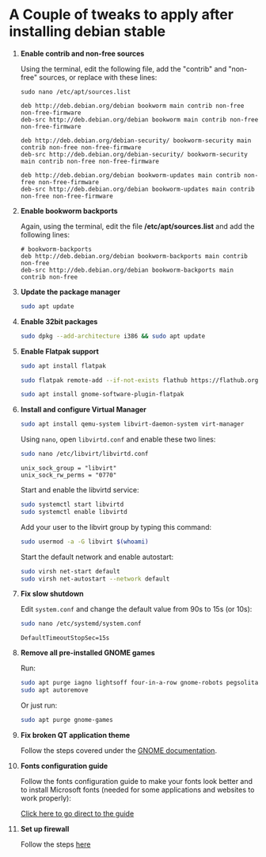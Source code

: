 # A Couple of tweaks to apply after installing debian stable

1. **Enable contrib and non-free sources**

    Using the terminal, edit the following file, add the "contrib" and "non-free" sources, or replace with these lines:

    ```plaintext
    sudo nano /etc/apt/sources.list
    ```

    ```plaintext
    deb http://deb.debian.org/debian bookworm main contrib non-free non-free-firmware
    deb-src http://deb.debian.org/debian bookworm main contrib non-free non-free-firmware

    deb http://deb.debian.org/debian-security/ bookworm-security main contrib non-free non-free-firmware
    deb-src http://deb.debian.org/debian-security/ bookworm-security main contrib non-free non-free-firmware

    deb http://deb.debian.org/debian bookworm-updates main contrib non-free non-free-firmware
    deb-src http://deb.debian.org/debian bookworm-updates main contrib non-free non-free-firmware
    ```

2. **Enable bookworm backports**

    Again, using the terminal, edit the file **/etc/apt/sources.list** and add the following lines:

    ```plaintext
    # bookworm-backports
    deb http://deb.debian.org/debian bookworm-backports main contrib non-free
    deb-src http://deb.debian.org/debian bookworm-backports main contrib non-free
    ```

3. **Update the package manager**

    ```bash
    sudo apt update
    ```

4. **Enable 32bit packages**

    ```bash
    sudo dpkg --add-architecture i386 && sudo apt update
    ```

5. **Enable Flatpak support**

    ```bash
    sudo apt install flatpak
    ```
    ```bash
    sudo flatpak remote-add --if-not-exists flathub https://flathub.org/repo/flathub.flatpakrepo
    ```
    ```bash
    sudo apt install gnome-software-plugin-flatpak
    ```

6. **Install and configure Virtual Manager**

    ```bash
    sudo apt install qemu-system libvirt-daemon-system virt-manager
    ```

    Using `nano`, open `libvirtd.conf` and enable these two lines:

    ```bash
    sudo nano /etc/libvirt/libvirtd.conf
    ```

    ```plaintext
    unix_sock_group = "libvirt"
    unix_sock_rw_perms = "0770"
    ```

    Start and enable the libvirtd service:

    ```bash
    sudo systemctl start libvirtd
    sudo systemctl enable libvirtd
    ```

    Add your user to the libvirt group by typing this command:

    ```bash
    sudo usermod -a -G libvirt $(whoami)
    ```

    Start the default network and enable autostart:

    ```bash
    sudo virsh net-start default
    sudo virsh net-autostart --network default
    ```

7. **Fix slow shutdown**

    Edit `system.conf` and change the default value from 90s to 15s (or 10s):

    ```bash
    sudo nano /etc/systemd/system.conf
    ```
    ```plaintext
    DefaultTimeoutStopSec=15s
     ```

8. **Remove all pre-installed GNOME games**

    Run:

    ```bash
    sudo apt purge iagno lightsoff four-in-a-row gnome-robots pegsolitaire gnome-2048 hitori gnome-klotski gnome-mines gnome-mahjongg gnome-sudoku quadrapassel swell-foop gnome-tetravex gnome-taquin aisleriot gnome-chess five-or-more gnome-nibbles tali
    sudo apt autoremove
    ```

    Or just run:

    ```bash
    sudo apt purge gnome-games
    ```

9. **Fix broken QT application theme**

    Follow the steps covered under the [GNOME documentation](https://github.com/eloymelo/linux-documentation/tree/main/GNOME).

10. **Fonts configuration guide**

    Follow the fonts configuration guide to make your fonts look better and to install Microsoft fonts (needed for some applications and websites to work properly):

    [Click here to go direct to the guide](https://github.com/eloymelo/linux-documentation/blob/main/Debian/fonts-configuration.md)

11. **Set up firewall**

    Follow the steps [here](https://github.com/eloymelo/linux-documentation/blob/main/Firewall/firewall-settings.md)
